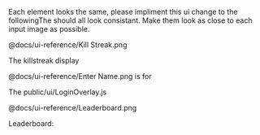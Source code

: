 Each element looks the same, please impliment this ui change to the followingThe should all look consistant. Make them look as close to each input image as possible. 


@docs/ui-reference/Kill Streak.png

The killstreak display

@docs/ui-reference/Enter Name.png is for


The public/ui/LoginOverlay.js

@docs/ui-reference/Leaderboard.png

Leaderboard:

